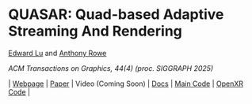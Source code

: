 # QUASAR: Quad-based Adaptive Streaming And Rendering

[Edward Lu](https://users.ece.cmu.edu/~elu2/) and [Anthony Rowe](https://users.ece.cmu.edu/~agr/)

*ACM Transactions on Graphics, 44(4) (proc. SIGGRAPH 2025)*

| [Webpage](https://quasar-gfx.github.io/) | [Paper](https://quasar-gfx.github.io/assets/quasar_siggraph_2025.pdf) | Video (Coming Soon) | [Docs](https://quasar-gfx.github.io/QUASAR/) | [Main Code](https://github.com/quasar-gfx/QUASAR) | [OpenXR Code](https://github.com/quasar-gfx/QUASAR-client) |
